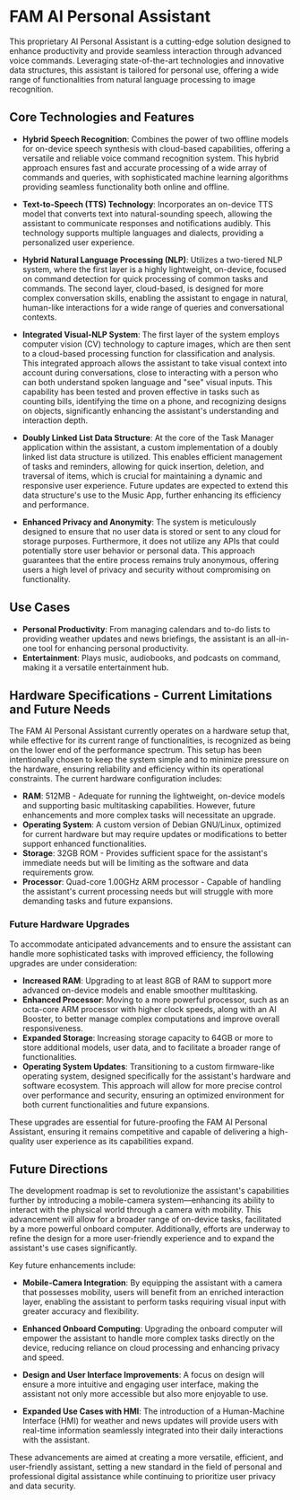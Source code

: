 # FAM AI Personal Assistant

This proprietary AI Personal Assistant is a cutting-edge solution designed to enhance productivity and provide seamless interaction through advanced voice commands. Leveraging state-of-the-art technologies and innovative data structures, this assistant is tailored for personal use, offering a wide range of functionalities from natural language processing to image recognition.

## Core Technologies and Features

- **Hybrid Speech Recognition**: Combines the power of two offline models for on-device speech synthesis with cloud-based capabilities, offering a versatile and reliable voice command recognition system. This hybrid approach ensures fast and accurate processing of a wide array of commands and queries, with sophisticated machine learning algorithms providing seamless functionality both online and offline.

- **Text-to-Speech (TTS) Technology**: Incorporates an on-device TTS model that converts text into natural-sounding speech, allowing the assistant to communicate responses and notifications audibly. This technology supports multiple languages and dialects, providing a personalized user experience.

- **Hybrid Natural Language Processing (NLP)**: Utilizes a two-tiered NLP system, where the first layer is a highly lightweight, on-device, focused on command detection for quick processing of common tasks and commands. The second layer, cloud-based, is designed for more complex conversation skills, enabling the assistant to engage in natural, human-like interactions for a wide range of queries and conversational contexts.

- **Integrated Visual-NLP System**: The first layer of the system employs computer vision (CV) technology to capture images, which are then sent to a cloud-based processing function for classification and analysis. This integrated approach allows the assistant to take visual context into account during conversations, close to interacting with a person who can both understand spoken language and "see" visual inputs. This capability has been tested and proven effective in tasks such as counting bills, identifying the time on a phone, and recognizing designs on objects, significantly enhancing the assistant's understanding and interaction depth.

- **Doubly Linked List Data Structure**: At the core of the Task Manager application within the assistant, a custom implementation of a doubly linked list data structure is utilized. This enables efficient management of tasks and reminders, allowing for quick insertion, deletion, and traversal of items, which is crucial for maintaining a dynamic and responsive user experience. Future updates are expected to extend this data structure's use to the Music App, further enhancing its efficiency and performance.

- **Enhanced Privacy and Anonymity**: The system is meticulously designed to ensure that no user data is stored or sent to any cloud for storage purposes. Furthermore, it does not utilize any APIs that could potentially store user behavior or personal data. This approach guarantees that the entire process remains truly anonymous, offering users a high level of privacy and security without compromising on functionality.

## Use Cases

- **Personal Productivity**: From managing calendars and to-do lists to providing weather updates and news briefings, the assistant is an all-in-one tool for enhancing personal productivity.
- **Entertainment**: Plays music, audiobooks, and podcasts on command, making it a versatile entertainment hub.

## Hardware Specifications - Current Limitations and Future Needs

The FAM AI Personal Assistant currently operates on a hardware setup that, while effective for its current range of functionalities, is recognized as being on the lower end of the performance spectrum. This setup has been intentionally chosen to keep the system simple and to minimize pressure on the hardware, ensuring reliability and efficiency within its operational constraints. The current hardware configuration includes:

- **RAM**: 512MB - Adequate for running the lightweight, on-device models and supporting basic multitasking capabilities. However, future enhancements and more complex tasks will necessitate an upgrade.
- **Operating System**: A custom version of Debian GNU/Linux, optimized for current hardware but may require updates or modifications to better support enhanced functionalities.
- **Storage**: 32GB ROM - Provides sufficient space for the assistant's immediate needs but will be limiting as the software and data requirements grow.
- **Processor**: Quad-core 1.00GHz ARM processor - Capable of handling the assistant's current processing needs but will struggle with more demanding tasks and future expansions.

### Future Hardware Upgrades

To accommodate anticipated advancements and to ensure the assistant can handle more sophisticated tasks with improved efficiency, the following upgrades are under consideration:

- **Increased RAM**: Upgrading to at least 8GB of RAM to support more advanced on-device models and enable smoother multitasking.
- **Enhanced Processor**: Moving to a more powerful processor, such as an octa-core ARM processor with higher clock speeds, along with an AI Booster, to better manage complex computations and improve overall responsiveness.
- **Expanded Storage**: Increasing storage capacity to 64GB or more to store additional models, user data, and to facilitate a broader range of functionalities.
- **Operating System Updates**: Transitioning to a custom firmware-like operating system, designed specifically for the assistant's hardware and software ecosystem. This approach will allow for more precise control over performance and security, ensuring an optimized environment for both current functionalities and future expansions.

These upgrades are essential for future-proofing the FAM AI Personal Assistant, ensuring it remains competitive and capable of delivering a high-quality user experience as its capabilities expand.

## Future Directions

The development roadmap is set to revolutionize the assistant's capabilities further by introducing a mobile-camera system—enhancing its ability to interact with the physical world through a camera with mobility. This advancement will allow for a broader range of on-device tasks, facilitated by a more powerful onboard computer. Additionally, efforts are underway to refine the design for a more user-friendly experience and to expand the assistant's use cases significantly.

Key future enhancements include:

- **Mobile-Camera Integration**: By equipping the assistant with a camera that possesses mobility, users will benefit from an enriched interaction layer, enabling the assistant to perform tasks requiring visual input with greater accuracy and flexibility.

- **Enhanced Onboard Computing**: Upgrading the onboard computer will empower the assistant to handle more complex tasks directly on the device, reducing reliance on cloud processing and enhancing privacy and speed.

- **Design and User Interface Improvements**: A focus on design will ensure a more intuitive and engaging user interface, making the assistant not only more accessible but also more enjoyable to use.

- **Expanded Use Cases with HMI**: The introduction of a Human-Machine Interface (HMI) for weather and news updates will provide users with real-time information seamlessly integrated into their daily interactions with the assistant.

These advancements are aimed at creating a more versatile, efficient, and user-friendly assistant, setting a new standard in the field of personal and professional digital assistance while continuing to prioritize user privacy and data security.